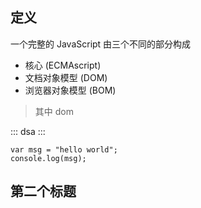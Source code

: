 ## 定义

一个完整的 JavaScript 由三个不同的部分构成

-   核心 (ECMAscript)
-   文档对象模型 (DOM)
-   浏览器对象模型 (BOM)

> 其中 dom

:::
dsa
:::

```js{1}
var msg = "hello world";
console.log(msg);
```

## 第二个标题
